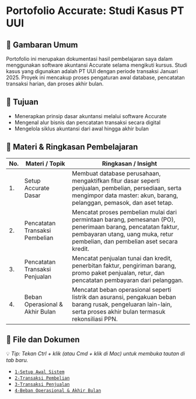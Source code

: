 # Portofolio Accurate: Studi Kasus PT UUI

## 📌 Gambaran Umum

Portofolio ini merupakan dokumentasi hasil pembelajaran saya dalam menggunakan software akuntansi Accurate selama mengikuti kursus. Studi kasus yang digunakan adalah PT UUI dengan periode transaksi Januari 2025. Proyek ini mencakup proses pengaturan awal database, pencatatan transaksi harian, dan proses akhir bulan.

## 🎯 Tujuan

- Menerapkan prinsip dasar akuntansi melalui software Accurate
- Mengenal alur bisnis dan pencatatan transaksi secara digital
- Mengelola siklus akuntansi dari awal hingga akhir bulan

## 📆 Materi & Ringkasan Pembelajaran

| No.| Materi / Topik | Ringkasan / Insight |
|----|---------------|---------------------|
|1.|Setup Accurate Dasar | 	Membuat database perusahaan, mengaktifkan fitur dasar seperti penjualan, pembelian, persediaan, serta mengimpor data master: akun, barang, pelanggan, pemasok, dan aset tetap. |
|2.|Pencatatan Transaksi Pembelian | Mencatat proses pembelian mulai dari permintaan barang, pemesanan (PO), penerimaan barang, pencatatan faktur, pembayaran utang, uang muka, retur pembelian, dan pembelian aset secara kredit. |
|3.|Pencatatan Transaksi Penjualan | Mencatat penjualan tunai dan kredit, penerbitan faktur, pengiriman barang, promo paket penjualan, retur, dan pencatatan pembayaran dari pelanggan.|
|4.|Beban Operasional & Akhir Bulan | Mencatat beban operasional seperti listrik dan asuransi, pengakuan beban barang rusak, pengeluaran lain-lain, serta proses akhir bulan termasuk rekonsiliasi PPN.


## 📁 File dan Dokumen

💡 *Tip: Tekan Ctrl + klik (atau Cmd + klik di Mac) untuk membuka tautan di tab baru.*

- [`1-Setup Awal Sistem`]()
- [`2-Transaksi Pembelian`]()
- [`3-Transaksi Penjualan`]()
- [`4-Beban Operasional & Akhir Bulan`]()
